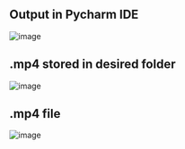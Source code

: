 
## Output in Pycharm IDE

![image](https://github.com/deva-246/Youtube-Video-Downloader-Using-Python/assets/75877347/82dc92a7-cb5c-4235-b93c-c8b110fa94e2)

## .mp4 stored in desired folder

![image](https://github.com/deva-246/Youtube-Video-Downloader-Using-Python/assets/75877347/e5c9c6f6-f3ab-4af7-9501-8de26cdef134)

## .mp4 file

![image](https://github.com/deva-246/Youtube-Video-Downloader-Using-Python/assets/75877347/aa0559a9-32d9-4113-9dae-af41d21b831d)



